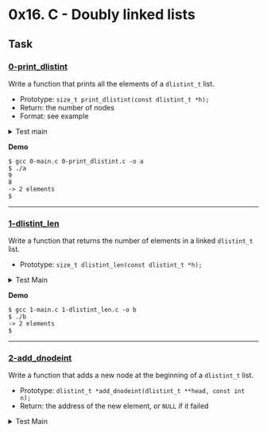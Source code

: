 # 0x16. C - Doubly linked lists

## Task

### [0-print_dlistint](./0-print_dlistint.c)

Write a function that prints all the elements of a `dlistint_t` list.


* Prototype: `size_t print_dlistint(const dlistint_t *h);`
* Return: the number of nodes
* Format: see example

<details>
<summary>Test main</summary>

```C
#include <stdlib.h>
#include <string.h>
#include <stdio.h>
#include "lists.h"

/**
 * main - check the code for Holberton School students.
 *
 * Return: Always EXIT_SUCCESS.
 */
int main(void)
{
    dlistint_t *head;
    dlistint_t *new;
    dlistint_t hello = {8, NULL, NULL};
    size_t n;

    head = &hello;
    new = malloc(sizeof(dlistint_t));
    if (new == NULL)
    {
        dprintf(2, "Error: Can't malloc\n");
        return (EXIT_FAILURE);
    }
    new->n = 9;
    head->prev = new;
    new->next = head;
    new->prev = NULL;
    head = new;
    n = print_dlistint(head);
    printf("-> %lu elements\n", n);
    free(new);
    return (EXIT_SUCCESS);
}

```

</details>

**Demo**

```
$ gcc 0-main.c 0-print_dlistint.c -o a
$ ./a
9
8
-> 2 elements
$
```

---
### [1-dlistint_len](./1-dlistint_len.c)

Write a function that returns the number of elements in a linked `dlistint_t` list.

* Prototype: `size_t dlistint_len(const dlistint_t *h);`

<details>
<summary>Test Main</summary>

```C
#include <stdlib.h>
#include <string.h>
#include <stdio.h>
#include "lists.h"

/**
 * main - check the code for Holberton School students.
 *
 * Return: Always EXIT_SUCCESS.
 */
int main(void)
{
    dlistint_t *head;
    dlistint_t *new;
    dlistint_t hello = {8, NULL, NULL};
    size_t n;

    head = &hello;
    new = malloc(sizeof(dlistint_t));
    if (new == NULL)
    {
        dprintf(2, "Error: Can't malloc\n");
        return (EXIT_FAILURE);
    }
    new->n = 9;
    head->prev = new;
    new->next = head;
    new->prev = NULL;
    head = new;
    n = dlistint_len(head);
    printf("-> %lu elements\n", n);
    free(new);
    return (EXIT_SUCCESS);
}

```

</details>

**Demo**

```
$ gcc 1-main.c 1-dlistint_len.c -o b
$ ./b
-> 2 elements
$
```

---

### [2-add_dnodeint](./2-add_dnodeint.c)

Write a function that adds a new node at the beginning of a `dlistint_t` list.


* Prototype: `dlistint_t *add_dnodeint(dlistint_t **head, const int n);`
* Return: the address of the new element, or `NULL` if it failed

<details>
<summary>Test Main</summary>

```C
#include <stdlib.h>
#include <string.h>
#include <stdio.h>
#include "lists.h"

/**
 * main - check the code for Holberton School students.
 *
 * Return: Always EXIT_SUCCESS.
 */
int main(void)
{
        dlistint_t *head;

        head = NULL;
        add_dnodeint(&head, 0);
        add_dnodeint(&head, 1);
        add_dnodeint(&head, 2);
        add_dnodeint(&head, 3);
        add_dnodeint(&head, 4);
        add_dnodeint(&head, 98);
        add_dnodeint(&head, 402);
        add_dnodeint(&head, 1024);
        print_dlistint(head);


return (EXIT_SUCCESS);
}

```

</detail>

**Demo**

```
$ gcc 2-main.c 2-add_dnodeint.c 0-print_dlistint.c -o c
$ ./c
1024
402
98
4
3
2
1
0
$
```

---

### [3-add_dnodeint_end](./3-add_dnodeint_end.c)

Write a function that adds a new node at the end of a `dlistint_t` list.


* Prototype: `dlistint_t *add_dnodeint_end(dlistint_t **head, const int n);`
* Return: the address of the new element, or `NULL` if it failed

<details>
<summary>Test Main</summary>

```C
#include <stdlib.h>
#include <string.h>
#include <stdio.h>
#include "lists.h"

/**
 * main - check the code for Holberton School students.
 *
 * Return: Always EXIT_SUCCESS.
 */
int main(void)
{
    dlistint_t *head;

    head = NULL;
    add_dnodeint_end(&head, 0);
    add_dnodeint_end(&head, 1);
    add_dnodeint_end(&head, 2);
    add_dnodeint_end(&head, 3);
    add_dnodeint_end(&head, 4);
    add_dnodeint_end(&head, 98);
    add_dnodeint_end(&head, 402);
    add_dnodeint_end(&head, 1024);
    print_dlistint(head);
    return (EXIT_SUCCESS);
}

```

</details>

**Demo**

```
$ gcc 3-main.c 3-add_dnodeint_end.c 0-print_dlistint.c -o d
$ ./d
0
1
2
3
4
98
402
1024
$
```

---

### [4-free_dlistint](./4-free_dlistint.c)

Write a function that free a `dlistint_t` list.

* Prototype: `void free_dlistint(dlistint_t *head);`

<details>
<summary>Test Main</summary>

```C

#include <stdlib.h>
#include <string.h>
#include <stdio.h>
#include "lists.h"

/**
 * main - check the code for Holberton School students.
 *
 * Return: Always EXIT_SUCCESS.
 */
int main(void)
{
    dlistint_t *head;

    head = NULL;
    add_dnodeint_end(&head, 0);
    add_dnodeint_end(&head, 1);
    add_dnodeint_end(&head, 2);
    add_dnodeint_end(&head, 3);
    add_dnodeint_end(&head, 4);
    add_dnodeint_end(&head, 98);
    add_dnodeint_end(&head, 402);
    add_dnodeint_end(&head, 1024);
    print_dlistint(head);
    free_dlistint(head);
    head = NULL;
    return (EXIT_SUCCESS);
}

```
</details>

**Demo**

```
gcc 3-add_dnodeint_end.c 0-print_dlistint.c 4-free_dlistint.c -o e
$ valgrind ./e
...
...
==4197== HEAP SUMMARY:
==4197==     in use at exit: 0 bytes in 0 blocks
==4197==   total heap usage: 9 allocs, 9 frees, 1,216 bytes allocated
==4197==
==4197== All heap blocks were freed -- no leaks are poss
..
..
$
```

---

### [5-get_dnodeint](./5-get_dnodeint.c)

Write a function that returns the nth node of a `dlistint_t` linked list.


* Prototype: `dlistint_t *get_dnodeint_at_index(dlistint_t *head, unsigned int index);`
* where `index` is the index of the node, starting from `0`
* if the node does not exist, return `NULL`

<details>
<summary>Test Main</summary>

```C

#include <stdlib.h>
#include <string.h>
#include <stdio.h>
#include "lists.h"

/**
 * main - check the code for Holberton School students.
 *
 * Return: Always EXIT_SUCCESS.
 */
int main(void)
{
    dlistint_t *head;
    dlistint_t *node;

    head = NULL;
    add_dnodeint_end(&head, 0);
    add_dnodeint_end(&head, 1);
    add_dnodeint_end(&head, 2);
    add_dnodeint_end(&head, 3);
    add_dnodeint_end(&head, 4);
    add_dnodeint_end(&head, 98);
    add_dnodeint_end(&head, 402);
    add_dnodeint_end(&head, 1024);
    print_dlistint(head);
    node = get_dnodeint_at_index(head, 5);
    printf("%d\n", node->n);
    free_dlistint(head);
    head = NULL;
    return (EXIT_SUCCESS);
}

```
</details>

**Demo**

```
$ gcc 5-main.c 3-add_dnodeint_end.c 0-print_dlistint.c 4-free_dlistint.c 5-get_dnodeint.c -o h
$ ./h
0
1
2
3
4
98
402
1024
98
$
```

---

### [6-sum_dlistint](./6-sum_dlistint.c)

Write a function that returns the sum of all the data (n) of a `dlistint_t` linked list.


* Prototype: `int sum_dlistint(dlistint_t *head);`
* if the list is empty, return `0`

<details>
<summary>Test Main</sumarry>

```C

#include <stdlib.h>
#include <string.h>
#include <stdio.h>
#include "lists.h"

/**
 * main - check the code for Holberton School students.
 *
 * Return: Always EXIT_SUCCESS.
 */
int main(void)
{
    dlistint_t *head;
    int sum;

    head = NULL;
    add_dnodeint_end(&head, 0);
    add_dnodeint_end(&head, 1);
    add_dnodeint_end(&head, 2);
    add_dnodeint_end(&head, 3);
    add_dnodeint_end(&head, 4);
    add_dnodeint_end(&head, 98);
    add_dnodeint_end(&head, 402);
    add_dnodeint_end(&head, 1024);
    sum = sum_dlistint(head);
    printf("sum = %d\n", sum);
    free_dlistint(head);
    head = NULL;
    return (EXIT_SUCCESS);
}

```

</details>

**Demo**

```
$ gcc 6-main.c 3-add_dnodeint_end.c 4-free_dlistint.c 6-sum_dlistint.c -o i
$ ./i
sum = 1534
$
```

---

### [7-insert_dnodeint](./7-insert_dnodeint.c)

Write a function that inserts a new node at a given position.


* Prototype: `dlistint_t *insert_dnodeint_at_index(dlistint_t **h, unsigned int idx, int n);`
* where `idx` is the index of the list where the new node should be added. Index starts at `0`
* Returns: the address of the new node, or `NULL` if it failed
* if it is not possible to add the new node at index `idx`, do not add the new node and return `NULL`

files `2-add_dnodeint.c` and `3-add_dnodeint_end.c` will be compiled during the correction

<details>
<summary>Test Main</summary>

```C
#include <stdlib.h>
#include <string.h>
#include <stdio.h>
#include "lists.h"

void test_0(void)
{
    dlistint_t *head;
        printf("test 0: add anywhere valid\n");
    head = NULL;
    add_dnodeint_end(&head, 0);
    add_dnodeint_end(&head, 1);
    add_dnodeint_end(&head, 2);
    add_dnodeint_end(&head, 3);
    add_dnodeint_end(&head, 4);
    add_dnodeint_end(&head, 98);
    add_dnodeint_end(&head, 402);
    add_dnodeint_end(&head, 1024);
    print_dlistint(head);
    printf("-----------------\n");
    insert_dnodeint_at_index(&head, 5, 4096);
    print_dlistint(head);
    free_dlistint(head);
    head = NULL;
}

void test_1(void)
{
    dlistint_t *head;
        printf("test 1: add to start\n");
    head = NULL;
    add_dnodeint_end(&head, 0);
    add_dnodeint_end(&head, 1);
    add_dnodeint_end(&head, 2);
    add_dnodeint_end(&head, 3);
    add_dnodeint_end(&head, 4);
    add_dnodeint_end(&head, 98);
    add_dnodeint_end(&head, 402);
    add_dnodeint_end(&head, 1024);
    print_dlistint(head);
    printf("-----------------\n");
    insert_dnodeint_at_index(&head, 0, 4096);
    print_dlistint(head);
    free_dlistint(head);
    head = NULL;
}

void test_2(void)
{
    dlistint_t *head;
        printf("test 2: add to end\n");
    head = NULL;
    add_dnodeint_end(&head, 0);
    add_dnodeint_end(&head, 1);
    add_dnodeint_end(&head, 2);
    add_dnodeint_end(&head, 3);
    add_dnodeint_end(&head, 4);
    add_dnodeint_end(&head, 98);
    add_dnodeint_end(&head, 402);
    add_dnodeint_end(&head, 1024);
    print_dlistint(head);
    printf("-----------------\n");
    insert_dnodeint_at_index(&head, 8, 4096);
    print_dlistint(head);
    free_dlistint(head);
    head = NULL;
}
void test_3(void)
{
    dlistint_t *head;
        printf("test 3: head null\n");
    head = NULL;
    printf("-----------------\n");
    insert_dnodeint_at_index(&head, 0, 4096);
    print_dlistint(head);
    free_dlistint(head);
    head = NULL;
}
void test_4(void)
{
    dlistint_t *head;
        printf("test 4: index out of range \n");
    head = NULL;
    add_dnodeint_end(&head, 0);
    printf("-----------------\n");
    insert_dnodeint_at_index(&head, 10, 4096);
    print_dlistint(head);
    free_dlistint(head);
    head = NULL;
}
/**
 * main - check the code for Holberton School students.
 *
 * Return: Always EXIT_SUCCESS.
 */
int main(void)
{
        test_0();
        test_1();
        test_2();
        test_3();
        test_4();
    return (EXIT_SUCCESS);
}
```
</details>

**Demo**

```
$ gcc 7-main.c 2-add_dnodeint.c 3-add_dnodeint_end.c 0-print_dlistint.c 4-free_dlistint.c 7-insert_dnodeint.c -o j
$ ./j
test 0: add anywhere valid
0
1
2
3
4
98
402
1024
-----------------
0
1
2
3
4
4096
98
402
1024
test 1: add to start
0
1
2
3
4
98
402
1024
-----------------
4096
0
1
2
3
4
98
402
1024
test 2: add to end
0
1
2
3
4
98
402
1024
-----------------
0
1
2
3
4
98
402
1024
4096
test 3: head null
-----------------
4096
test 4: index out of range
-----------------
0
$
```

---

### [8-delete_dnodeint](./8-delete_dnodeint.c)

Write a function that deletes the node at index `index` of a `dlistint_t` linked list.


* Prototype: `int delete_dnodeint_at_index(dlistint_t **head, unsigned int index);`
* where `index` is the index of the node that should be deleted. Index starts at `0`
* Returns: `1` if it succeeded, `-1` if it failed

<details>
<summary>Test Main</summary>

```C
#include <stdlib.h>
#include <string.h>
#include <stdio.h>
#include "lists.h"

/**
 * main - check the code for Holberton School students.
 *
 * Return: Always EXIT_SUCCESS.
 */
int main(void)
{
    dlistint_t *head;

    head = NULL;
    add_dnodeint_end(&head, 0);
    add_dnodeint_end(&head, 1);
    add_dnodeint_end(&head, 2);
    add_dnodeint_end(&head, 3);
    add_dnodeint_end(&head, 4);
    add_dnodeint_end(&head, 98);
    add_dnodeint_end(&head, 402);
    add_dnodeint_end(&head, 1024);
    print_dlistint(head);
    printf("-----------------\n");
    delete_dnodeint_at_index(&head, 5);
    print_dlistint(head);
    printf("-----------------\n");
    delete_dnodeint_at_index(&head, 0);
    print_dlistint(head);
    printf("-----------------\n");
    delete_dnodeint_at_index(&head, 0);
    print_dlistint(head);
    printf("-----------------\n");
    delete_dnodeint_at_index(&head, 0);
    print_dlistint(head);
    printf("-----------------\n");
    delete_dnodeint_at_index(&head, 0);
    print_dlistint(head);
    printf("-----------------\n");
    delete_dnodeint_at_index(&head, 0);
    print_dlistint(head);
    printf("-----------------\n");
    delete_dnodeint_at_index(&head, 0);
    print_dlistint(head);
    printf("-----------------\n");
    delete_dnodeint_at_index(&head, 0);
    printf("-----------------\n");
    delete_dnodeint_at_index(&head, 0);
    printf("-----------------\n");
    delete_dnodeint_at_index(&head, 0);
    printf("-----------------\n");
    delete_dnodeint_at_index(&head, 0);
    printf("-----------------\n");
    delete_dnodeint_at_index(&head, 0);
    printf("-----------------\n");
    delete_dnodeint_at_index(&head, 0);
    printf("-----------------\n");
    delete_dnodeint_at_index(&head, 0);
    printf("-----------------\n");
    delete_dnodeint_at_index(&head, 0);
    printf("-----------------\n");
    delete_dnodeint_at_index(&head, 0);
    printf("-----------------\n");
    delete_dnodeint_at_index(&head, 0);
    print_dlistint(head);
    return (0);
}

```

</details>

**Demo**

```
$ gcc 8-main.c 3-add_dnodeint_end.c 0-print_dlistint.c 4-free_dlistint.c 8-delete_dnodeint.c -o k
$ ./k
0
1
2
3
4
98
402
1024
-----------------
0
1
2
3
4
402
1024
-----------------
1
2
3
4
402
1024
-----------------
2
3
4
402
1024
-----------------
3
4
402
1024
-----------------
4
402
1024
-----------------
402
1024
-----------------
1024
-----------------
-----------------
-----------------
-----------------
-----------------
-----------------
-----------------
-----------------
-----------------
-----------------
$
```

